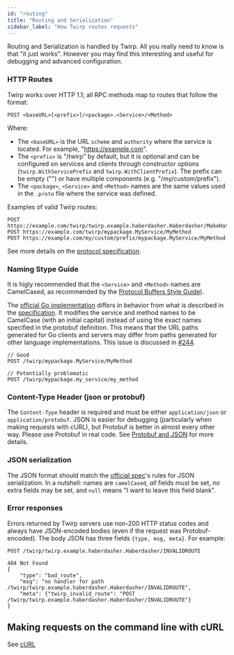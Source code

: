 ```yaml
---
id: "routing"
title: "Routing and Serialization"
sidebar_label: "How Twirp routes requests"
---
```


Routing and Serialization is handled by Twirp. All you really need to know is
that "it just works". However you may find this interesting and useful for
debugging and advanced configuration.

### HTTP Routes

Twirp works over HTTP 1.1; all RPC methods map to routes that follow the format:

```
POST <baseURL>[<prefix>]/<package>.<Service>/<Method>
```

Where:

 * The `<baseURL>` is the URL `scheme` and `authority` where the service is located. For example, "https://example.com".
 * The `<prefix>` is "/twirp" by default, but it is optional and can be configured on services and clients through constructor options (`twirp.WithServicePrefix` and `twirp.WithClientPrefix`). The prefix can be empty ("") or have multiple components (e.g. "/my/custom/prefix").
 * The `<package>`, `<Service>` and `<Method>` names are the same values used in the `.proto` file where the service was defined.

Examples of valid Twirp routes:

```
POST https://example.com/twirp/twirp.example.haberdasher.Haberdasher/MakeHat
POST https://example.com/twirp/mypackage.MyService/MyMethod
POST https://example.com/my/custom/prefix/mypackage.MyService/MyMethod
```

See more details on the [protocol specification](spec_v5.md).

### Naming Stype Guide

It is higly recommended that the `<Service>` and `<Method>` names are CamelCased, as recommended by the [Protocol Buffers Style Guide](https://developers.google.com/protocol-buffers/docs/style#services)).

The [official Go implementation](https://github.com/twitchtv/twirp) differs in behavior from what is described in the [specification](https://twitchtv.github.io/twirp/docs/spec_v5.html). It modifies the service and method names to be CamelCase (with an initial capital) instead of using the exact names specified in the protobuf definition. This means that the URL paths generated for Go clients and servers may differ from paths generated for other language implementations. This issue is discussed in [#244](https://github.com/twitchtv/twirp/issues/244).

```
// Good
POST /twirp/mypackage.MyService/MyMethod

// Potentially problematic
POST /twirp/mypackage.my_service/my_method
```

### Content-Type Header (json or protobuf)

The `Content-Type` header is required and must be either `application/json` or
`application/protobuf`. JSON is easier for debugging (particularly when making
requests with cURL), but Protobuf is better in almost every other way. Please
use Protobuf in real code. See
[Protobuf and JSON](https://github.com/twitchtv/twirp/wiki/Protobuf-and-JSON)
for more details.

### JSON serialization

The JSON format should match the
[official spec](https://developers.google.com/protocol-buffers/docs/proto3#json)'s
rules for JSON serialization. In a nutshell: names are `camelCased`, _all_
fields must be set, _no_ extra fields may be set, and `null` means "I want to
leave this field blank".

### Error responses

Errors returned by Twirp servers use non-200 HTTP status codes and always have
JSON-encoded bodies (even if the request was Protobuf-encoded). The body JSON
has three fields `{type, msg, meta}`. For example:

```
POST /twirp/twirp.example.haberdasher.Haberdasher/INVALIDROUTE

404 Not Found
{
    "type": "bad_route",
    "msg": "no handler for path /twirp/twirp.example.haberdasher.Haberdasher/INVALIDROUTE",
    "meta": {"twirp_invalid_route": "POST /twirp/twirp.example.haberdasher.Haberdasher/INVALIDROUTE"}
}
```

## Making requests on the command line with cURL

See [cURL](cURL.md)
